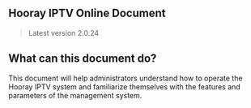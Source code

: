 ## Hooray IPTV Online Document

> Latest version 2.0.24 

## What can this document do?

This document will help administrators understand how to operate the Hooray IPTV system and familiarize themselves with the features and parameters of the management system.
